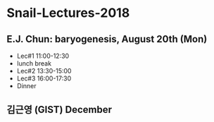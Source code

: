 # Snail-Lectures-2018

## E.J. Chun: baryogenesis, August 20th (Mon)

- Lec#1  11:00-12:30
- lunch break
- Lec#2  13:30-15:00
- Lec#3  16:00-17:30
- Dinner

## 김근영 (GIST) December

